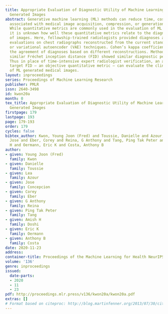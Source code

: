```yaml
---
title: Appropriate Evaluation of Diagnostic Utility of Machine Learning Algorithm
  Generated Images
abstract: Generative machine learning (ML) methods can reduce time, cost, and radiation
  associated with medical image acquisition, compression, or generation techniques.
  While quantitative metrics are commonly used in the evaluation of ML generated images,
  it is unknown how well these quantitative metrics relate to the diagnostic utility
  of images. Here, fellowship-trained radiologists provided diagnoses and qualitative
  evaluations on chest radiographs reconstructed from the current standard JPEG2000
  or variational autoencoder (VAE) techniques. Cohen’s kappa coefficient measured
  the agreement of diagnoses based on different reconstructions. Methods that produced
  similar Fréchet inception distance (FID) showed similar diagnostic performances.
  Thus in place of time-intensive expert radiologist verification, an appropriate
  target FID – an objective quantitative metric – can evaluate the clinical utility
  of ML generated medical images.
layout: inproceedings
series: Proceedings of Machine Learning Research
publisher: PMLR
issn: 2640-3498
id: kwon20a
month: 0
tex_title: Appropriate Evaluation of Diagnostic Utility of Machine Learning Algorithm
  Generated Images
firstpage: 179
lastpage: 193
page: 179-193
order: 179
cycles: false
bibtex_author: Kwon, Young Joon (Fred) and Toussie, Danielle and Azour, Lea and Concepcion,
  Jose and Eber, Corey and Reina, G Anthony and Tang, Ping Tak Peter and Doshi, Amish
  H and Oermann, Eric K and Costa, Anthony B
author:
- given: Young Joon (Fred)
  family: Kwon
- given: Danielle
  family: Toussie
- given: Lea
  family: Azour
- given: Jose
  family: Concepcion
- given: Corey
  family: Eber
- given: G Anthony
  family: Reina
- given: Ping Tak Peter
  family: Tang
- given: Amish H
  family: Doshi
- given: Eric K
  family: Oermann
- given: Anthony B
  family: Costa
date: 2020-11-23
address: 
container-title: Proceedings of the Machine Learning for Health NeurIPS Workshop
volume: '136'
genre: inproceedings
issued:
  date-parts:
  - 2020
  - 11
  - 23
pdf: http://proceedings.mlr.press/v136/kwon20a/kwon20a.pdf
extras: []
# Format based on citeproc: http://blog.martinfenner.org/2013/07/30/citeproc-yaml-for-bibliographies/
---
```

